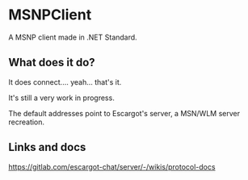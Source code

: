 # MSNPClient
A MSNP client made in .NET Standard.

## What does it do?
It does connect.... yeah... that's it.

It's still a very work in progress.

The default addresses point to Escargot's server, a MSN/WLM server recreation.

## Links and docs
https://gitlab.com/escargot-chat/server/-/wikis/protocol-docs

